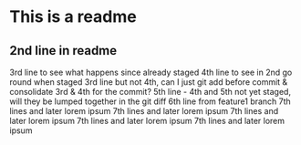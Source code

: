 # This is a readme
## 2nd line in readme
3rd line to see what happens since already staged
4th line to see in 2nd go round when staged 3rd line but not 4th, can I just git add before commit & consolidate 3rd & 4th for the commit?
5th line - 4th and 5th not yet staged, will they be lumped together in the git diff
6th line from feature1 branch
7th lines and later lorem ipsum
7th lines and later lorem ipsum
7th lines and later lorem ipsum
7th lines and later lorem ipsum
7th lines and later lorem ipsum
